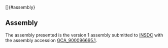 []{#assembly}

Assembly
--------

The assembly presented is the version 1 assembly submitted to
[INSDC](http://www.insdc.org) with the assembly accession
[GCA\_900096695.1](http://www.ebi.ac.uk/ena/data/view/GCA_900096695.1).
